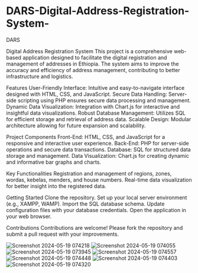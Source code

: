 # DARS-Digital-Address-Registration-System-
DARS

Digital Address Registration System
This project is a comprehensive web-based application designed to facilitate the digital registration and management of addresses in Ethiopia. The system aims to improve the accuracy and efficiency of address management, contributing to better infrastructure and logistics.

Features
User-Friendly Interface: Intuitive and easy-to-navigate interface designed with HTML, CSS, and JavaScript.
Secure Data Handling: Server-side scripting using PHP ensures secure data processing and management.
Dynamic Data Visualization: Integration with Chart.js for interactive and insightful data visualizations.
Robust Database Management: Utilizes SQL for efficient storage and retrieval of address data.
Scalable Design: Modular architecture allowing for future expansion and scalability.

Project Components
Front-End: HTML, CSS, and JavaScript for a responsive and interactive user experience.
Back-End: PHP for server-side operations and secure data transactions.
Database: SQL for structured data storage and management.
Data Visualization: Chart.js for creating dynamic and informative bar graphs and charts.

Key Functionalities
Registration and management of regions, zones, wordas, kebelas, menders, and house numbers.
Real-time data visualization for better insight into the registered data.


Getting Started
Clone the repository.
Set up your local server environment (e.g., XAMPP, WAMP).
Import the SQL database schema.
Update configuration files with your database credentials.
Open the application in your web browser.

Contributions
Contributions are welcome! Please fork the repository and submit a pull request with your improvements.

![Screenshot 2024-05-19 074218](https://github.com/RemedanSE123/DARS-Digital-Address-Registration-System-/assets/128710700/fbfa4647-db2d-4240-b3a1-6505f0f20105)
![Screenshot 2024-05-19 074055](https://github.com/RemedanSE123/DARS-Digital-Address-Registration-System-/assets/128710700/040e8ec7-94f9-4c4b-a674-9f5a0e6c133e)
![Screenshot 2024-05-19 073945](https://github.com/RemedanSE123/DARS-Digital-Address-Registration-System-/assets/128710700/de0259f2-14fd-4d04-8d32-9680367abab4)
![Screenshot 2024-05-19 074557](https://github.com/RemedanSE123/DARS-Digital-Address-Registration-System-/assets/128710700/2dbed3ba-a25a-4dfb-b9b5-dc830652ee85)
![Screenshot 2024-05-19 074448](https://github.com/RemedanSE123/DARS-Digital-Address-Registration-System-/assets/128710700/3f040fd6-f97c-435b-8e7f-c47cefc939ad)
![Screenshot 2024-05-19 074403](https://github.com/RemedanSE123/DARS-Digital-Address-Registration-System-/assets/128710700/c4fedba3-ee00-4897-910c-a6a27249582d)
![Screenshot 2024-05-19 074320](https://github.com/RemedanSE123/DARS-Digital-Address-Registration-System-/assets/128710700/ea0afa1d-7208-4e7b-968a-0c02aaa416ff)
